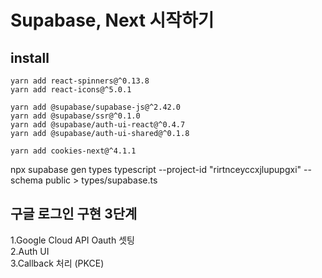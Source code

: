 # Supabase, Next 시작하기

## install 

```
yarn add react-spinners@^0.13.8  
yarn add react-icons@^5.0.1  

yarn add @supabase/supabase-js@^2.42.0  
yarn add @supabase/ssr@^0.1.0  
yarn add @supabase/auth-ui-react@^0.4.7  
yarn add @supabase/auth-ui-shared@^0.1.8  

yarn add cookies-next@^4.1.1  
```

npx supabase gen types typescript --project-id "rirtnceyccxjlupupgxi" --schema public > types/supabase.ts

## 구글 로그인 구현 3단계

1.Google Cloud API Oauth 셋팅  
2.Auth UI  
3.Callback 처리 (PKCE)  

